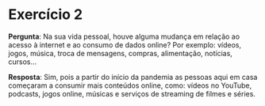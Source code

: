 # Exercício 2

**Pergunta**: Na sua vida pessoal, houve alguma mudança em relação ao acesso à internet e ao consumo de dados online? Por exemplo: vídeos, jogos, música, troca de mensagens, compras, alimentação, notícias, cursos…

**Resposta**: Sim, pois a partir do início da pandemia as pessoas aqui em casa começaram a consumir mais conteúdos online, como: vídeos no YouTube, podcasts, jogos online, músicas e serviços de streaming de filmes e séries.
